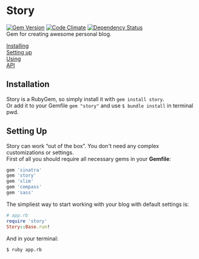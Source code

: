# Story
[![Gem Version](https://badge.fury.io/rb/story.png)](http://badge.fury.io/rb/story) [![Code Climate](https://codeclimate.com/github/rozzy/story.png)](https://codeclimate.com/github/rozzy/story) [![Dependency Status](https://gemnasium.com/rozzy/story.png)](https://gemnasium.com/rozzy/story)  
Gem for creating awesome personal blog.  

[Installing](#installation)  
[Setting up](#setting-up)  
[Using](#using)  
[API](#api)

## Installation
Story is a RubyGem, so simply install it with `gem install story`.  
Or add it to your Gemfile `gem "story"` and use `$ bundle install` in terminal pwd.  

## Setting Up
Story can work “out of the box”. You don't need any complex customizations or settings.  
First of all you should require all necessary gems in your **Gemfile**:
```ruby
gem 'sinatra'
gem 'story'
gem 'slim'
gem 'compass'
gem 'sass'
```

The simpliest way to start working with your blog with default settings is:  
```ruby
# app.rb
require 'story'
Story::Base.run!
```
And in your terminal: 
```bash
$ ruby app.rb
```